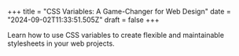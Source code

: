 +++
title = "CSS Variables: A Game-Changer for Web Design"
date = "2024-09-02T11:33:51.505Z"
draft = false
+++

  Learn how to use CSS variables to create flexible and maintainable stylesheets in your web projects.
        